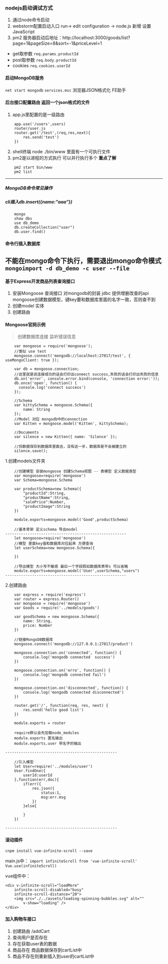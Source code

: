 ### nodejs启动调试方式
1. 通过node命令启动
2. webstorm配置启动入口
run-> edit configuration -> node.js 新增 设置 JavaScript
3. pm2
服务器启动后地址：http://localhost:3000/goods/list?page=1&pageSize=8&sort=-1&priceLevel=1

* get取参数
`req.params.productId`
* post取参数
`req.body.productId`
* cookies
`req.cookies.userId`

#### 启动MongoDB服务
`net start mongodb`
`services.msc`
浏览器JSON格式化 FE助手

#### 后台接口配置路由 返回一个json格式的文件
1. app.js里配置的是一级路由
```
	app.use('/users',users)
	router/user.js 
	router.get('/test',(req,res,next){ 
		res.send('test')
	})
```
2. shell终端 node ./bin/www 里面有一个可执行文件
3. pm2是以进程的方式执行 可以并行执行多个 **重点了解**
```
	pm2 start bin/www
	pm2 list
```
-----------------------------------------------------
##### MongoDB命令常见操作
##### cli插入db.insert({name:"aaa"})
```
	mongo
	show dbs
	use db_demo
	db.createCollection("user")
	db.user.find()
```
#### 命令行插入数据库 
**不能在mongo命令下执行，需要退出mongo命令模式**
`mongoimport -d db_demo -c user --file`
-----------------------------------------------------
#### 基于Express开发商品列表查询接口
1. 安装Mongoose 查询接口 对mongodb的封装 jdbc 提供增删改查的api
	mongoose创建数据模型，键key要和数据库里面的名字一致，否则查不到
2. 创建model 实体
3. 创建路由

#### Mongoose官网示例
> 创建数据库连接 监听错误信息
```
	var mongoose = require('mongoose');
	//类似 use test
	mongoose.connect('mongodb://localhost:27017/test', { useMongoClient: true });

	var db = mongoose.connection;
	//这里就是说连接成功的话会打印出coneect success,失败的话会打印出失败的信息
	db.on('error', console.error.bind(console, 'connection error:'));
	db.once('open', function() {
	  console.log('connect success')
	});

	//Schema
	var kittySchema = mongoose.Schema({
	    name: String
	});
	//Model 对应 mongodb中的connection
	var Kitten = mongoose.model('Kitten', kittySchema);

	//Documents
	var silence = new Kitten({ name: 'Silence' });

	//将数据保存到数据库里面去，没有这一步，数据库是不会被建立的
	silence.save();
```
1.创建models文件夹
```
	//创建模型 安装mongoose 创建Schema视图 -- 表模型 定义数据类型
	var mongoose=require('mongoose')
	var Schema=mongoose.Schema
	
	var productSchema=new Schema({
		"productId":String,
		"productName":String,
		"salePrice":Number,
		"productImage":String
	})
	
	module.exports=mongoose.model('Good',productSchema)

	//基本骨架 定义schema 导出model
------------------------------------------------------
	let mongoose=require('mongoose')
	//模型 里面key值和数据库对应起来 方便查询
	let userSchema=new mongoose.Schema({
		
	})
	
	//导出模型 大小写不敏感 最后一个字段假如数据库表带s 可以省略
	module.exports=mongoose.model('User',userSchema,"users")
------------------------------------------------------
```
2.创建路由
```
	var express = require('express')
	var router = express.Router()
	var mongoose = require('mongoose')
	var Goods = require('../models/goods')
	
	var goodSchema = new mongoose.Schema({
		name: String,
		price: Number
	})
	
	//链接MongoDB数据库
	mongoose.connect('mongodb://127.0.0.1:27017/product')
	
	mongoose.connection.on('connected', function() {
		console.log('mongodb connected  success')
	})
	
	mongoose.connection.on('erro', function() {
		console.log('mongodb connected fail')
	})
	
	mongoose.connection.on('disconnected', function() {
		console.log('mongodb connected disconnected')
	})
	
	router.get('/', function(req, res, next) {
		res.send('hello good list')
	})
	
	module.exports = router

	require默认会先加载node_modules
	module.exports 匿名输出
	module.exports.user 带名字的输出

--------------------------------------------------

	//引入模型
	let User=require('../modules/user')
	User.findOne({
		userId:userId
	},function(err,doc){
		if(err){
			res.json({
				status:1,
				msg:err.msg
			})
		}else{
			
		}
	})

--------------------------------------------------
```
#### 滚动插件
`cnpm install vue-infinite-scroll --save`
	
main.js中：
`import infiniteScroll from 'vue-infinite-scroll'`
`Vue.use(infiniteScroll)`

vue组件中：
```
<div v-infinite-scroll="loadMore" 
	infinite-scroll-disabled="busy" 
	infinite-scroll-distance="20">
	<img src="./../assets/loading-spinning-bubbles.svg" alt="" 
		v-show="loading" />
</div>
```
#### 加入购物车接口
1. 创建路由 /addCart
2. 查询用户是否存在
3. 存在获取user表的数据
4. 商品存在 商品数据保存到cartList中
5. 商品不存在则重新插入到user的cartList中
